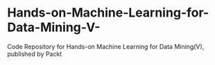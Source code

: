 # Hands-on-Machine-Learning-for-Data-Mining-V-
Code Repository for Hands-on Machine Learning for Data Mining(V), published by Packt
